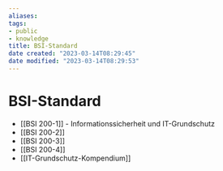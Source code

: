 ```yaml
---
aliases: 
tags:
- public
- knowledge
title: BSI-Standard
date created: "2023-03-14T08:29:45"
date modified: "2023-03-14T08:29:53"
---
```


# BSI-Standard

- [[BSI 200-1]] - Informationssicherheit und IT-Grundschutz
- [[BSI 200-2]]
- [[BSI 200-3]]
- [[BSI 200-4]]
- [[IT-Grundschutz-Kompendium]]